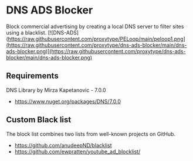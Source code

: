 # DNS ADS Blocker
Block commercial advertising by creating a local DNS server to filter sites using a blacklist.
[![DNS-ADS](https://raw.githubusercontent.com/proxytype/PELoop/main/peloop1.png](https://raw.githubusercontent.com/proxytype/dns-ads-blocker/main/dns-ads-blocker.png)](https://raw.githubusercontent.com/proxytype/dns-ads-blocker/main/dns-ads-blocker.png)
## Requirements
DNS Library by Mirza Kapetanovic - 7.0.0
- https://www.nuget.org/packages/DNS/7.0.0

## Custom Black list
The block list combines two lists from well-known projects on GitHub.
 - https://github.com/anudeepND/blacklist
 - https://github.com/ewpratten/youtube_ad_blocklist/

